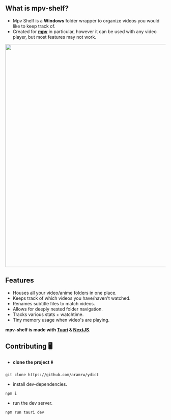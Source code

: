 ## What is mpv-shelf?
- Mpv Shelf is a **Windows** folder wrapper to organize videos you would like to keep track of.
- Created for **[mpv](https://mpv.io/)** in particular, however it can be used with any video player, but most features may not work.
  
<img src="https://github.com/aramrw/mpv-shelf/assets/106574385/79b8f0e7-c988-4f73-bded-e56c79a72498" width="700" />

  ## Features
- Houses all your video/anime folders in one place.
- Keeps track of which videos you have/haven't watched.
- Renames subtitle files to match videos.
- Allows for deeply nested folder navigation.
- Tracks various stats + watchtime.
- Tiny memory usage when video's are playing.

 **mpv-shelf is made with [Tuari](https://tauri.app/about/intro) & [NextJS](https://nextjs.org/).**


## Contributing 🖥️

- #### clone the project ⬇️

```
git clone https://github.com/aramrw/ydict
```

- install dev-dependencies.

```
npm i
```

- run the dev server.

```
npm run tauri dev
```
